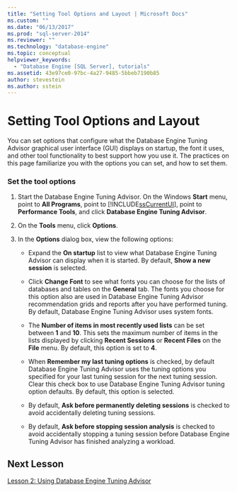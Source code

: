 ```yaml
---
title: "Setting Tool Options and Layout | Microsoft Docs"
ms.custom: ""
ms.date: "06/13/2017"
ms.prod: "sql-server-2014"
ms.reviewer: ""
ms.technology: "database-engine"
ms.topic: conceptual
helpviewer_keywords: 
  - "Database Engine [SQL Server], tutorials"
ms.assetid: 43e97ce0-97bc-4a27-9485-5bbeb7190b85
author: stevestein
ms.author: sstein
---
```

# Setting Tool Options and Layout
  You can set options that configure what the Database Engine Tuning Advisor graphical user interface (GUI) displays on startup, the font it uses, and other tool functionality to best support how you use it. The practices on this page familiarize you with the options you can set, and how to set them.  
  
### Set the tool options  
  
1.  Start the Database Engine Tuning Advisor. On the Windows **Start** menu, point to **All Programs**, point to [!INCLUDE[ssCurrentUI](../../includes/sscurrentui-md.md)], point to **Performance Tools**, and click **Database Engine Tuning Advisor**.  
  
2.  On the **Tools** menu, click **Options**.  
  
3.  In the **Options** dialog box, view the following options:  
  
    -   Expand the **On startup** list to view what Database Engine Tuning Advisor can display when it is started. By default, **Show a new session** is selected.  
  
    -   Click **Change Font** to see what fonts you can choose for the lists of databases and tables on the **General** tab. The fonts you choose for this option also are used in Database Engine Tuning Advisor recommendation grids and reports after you have performed tuning. By default, Database Engine Tuning Advisor uses system fonts.  
  
    -   The **Number of items in most recently used lists** can be set between **1** and **10**. This sets the maximum number of items in the lists displayed by clicking **Recent Sessions** or **Recent Files** on the **File** menu. By default, this option is set to **4**.  
  
    -   When **Remember my last tuning options** is checked, by default Database Engine Tuning Advisor uses the tuning options you specified for your last tuning session for the next tuning session. Clear this check box to use Database Engine Tuning Advisor tuning option defaults. By default, this option is selected.  
  
    -   By default, **Ask before permanently deleting sessions** is checked to avoid accidentally deleting tuning sessions.  
  
    -   By default, **Ask before stopping session analysis** is checked to avoid accidentally stopping a tuning session before Database Engine Tuning Advisor has finished analyzing a workload.  
  
## Next Lesson  
 [Lesson 2: Using Database Engine Tuning Advisor](../../relational-databases/performance/database-engine-tuning-advisor.md)  
  
  
